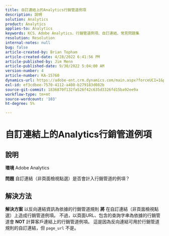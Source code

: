 ```yaml
---
title: 自訂連結上的Analytics行銷管道例項
description: 說明
solution: Analytics
product: Analytics
applies-to: Analytics
keywords: KCS、Adobe Analytics、行銷管道例項、自訂連結、常見問題集
resolution: Resolution
internal-notes: null
bug: false
article-created-by: Brian Topham
article-created-date: 4/28/2022 6:41:56 PM
article-published-by: Jim Menn
article-published-date: 9/30/2022 5:04:00 AM
version-number: 4
article-number: KA-15760
dynamics-url: https://adobe-ent.crm.dynamics.com/main.aspx?forceUCI=1&pagetype=entityrecord&etn=knowledgearticle&id=f30e69e0-22c7-ec11-a7b6-0022480a1b03
exl-id: ef3cdbee-7570-4112-a408-b279183d082b
source-git-commit: 1836870f132fa526f42c635d3326fd15ba92ee9a
workflow-type: tm+mt
source-wordcount: '103'
ht-degree: 5%

---
```


# 自訂連結上的Analytics行銷管道例項

## 說明


<b>環境</b>
Adobe Analytics

<b>問題</b>
自訂連結（非頁面檢視點選）是否會計入行銷管道的例項？


## 解決方法


<b>解決方案</b>
以反向連結資訊為依據的行銷管道規則 <b>將</b> 在自訂連結（非頁面檢視點選）上造成行銷管道例項。
不過，以頁面URL、包含的查詢字串為依據的行銷管道會 <b>NOT</b> 計算客戶連結上的行銷管道例項。
這是因為反向連結可用於行銷管道規則的自訂連結，但 `page_url` 不是。

